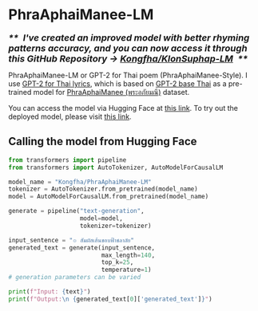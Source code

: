 # PhraAphaiManee-LM 

<font size=4>***\*\*&ensp;I've created an improved model with better rhyming patterns accuracy, and you can now access it through this GitHub Repository -> [Kongfha/KlonSuphap-LM](https://github.com/Kongfha/KlonSuphap-LM/)&ensp;\*\****</font>

PhraAphaiManee-LM or GPT-2 for Thai poem (PhraAphaiManee-Style).
I use [GPT-2 for Thai lyrics](https://huggingface.co/tupleblog/generate-thai-lyrics), 
which is based on [GPT-2 base Thai](https://huggingface.co/flax-community/gpt2-base-thai) as a pre-trained model for 
[PhraAphaiManee (พระอภัยมณี)](https://vajirayana.org/%e0%b8%9e%e0%b8%a3%e0%b8%b0%e0%b8%ad%e0%b8%a0%e0%b8%b1%e0%b8%a2%e0%b8%a1%e0%b8%93%e0%b8%b5) dataset.

You can access the model via Hugging Face at [this link](https://huggingface.co/Kongfha/PhraAphaiManee-LM). To try out the deployed model, please visit [this link](https://kongfha-phraaphaimanee-generation.hf.space).

## Calling the model from Hugging Face
``` py
from transformers import pipeline
from transformers import AutoTokenizer, AutoModelForCausalLM

model_name = "Kongfha/PhraAphaiManee-LM"
tokenizer = AutoTokenizer.from_pretrained(model_name)
model = AutoModelForCausalLM.from_pretrained(model_name)

generate = pipeline("text-generation",
                    model=model,
                    tokenizer=tokenizer)

input_sentence = "๏ สัมผัสเส้นขอบฟ้าชลาลัย"
generated_text = generate(input_sentence,
                          max_length=140,
                          top_k=25,
                          temperature=1)
# generation parameters can be varied 

print(f"Input: {text}")
print(f"Output:\n {generated_text[0]['generated_text']}")
```
